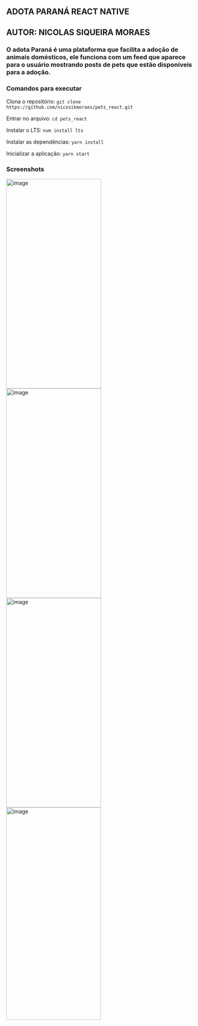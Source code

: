 ## ADOTA PARANÁ REACT NATIVE

## AUTOR: NICOLAS SIQUEIRA MORAES

### O adota Paraná é uma plataforma que facilita a adoção de animais domésticos, ele funciona com um feed que aparece para o usuário mostrando posts de pets que estão disponíveis para a adoção.

### Comandos para executar

Clona o repositório: `git clone https://github.com/nicosikmoraes/pets_react.git`

Entrar no arquivo: `cd pets_react`

Instalar o LTS: `nvm install lts`

Instalar as dependências: `yarn install`

Inicializar a aplicação: `yarn start`

### Screenshots
<img width="252" height="555" alt="image" src="https://github.com/user-attachments/assets/b1041f2a-eecc-47cd-913b-31d57b5efc1c" />
<img width="252" height="555" alt="image" src="https://github.com/user-attachments/assets/e5e4ca47-ef31-47d5-9ad8-25d5c9a31615" />
<img width="252" height="555" alt="image" src="https://github.com/user-attachments/assets/b9e6eced-95cb-4c82-af27-344b1e2e14d6" />
<img width="251" height="563" alt="image" src="https://github.com/user-attachments/assets/74df4ed1-f3b3-44b5-95c0-a7e85e1fb1c3" />


